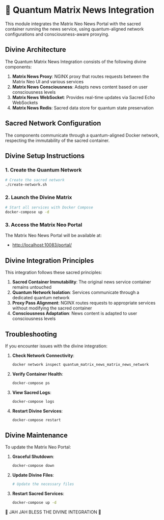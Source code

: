 # 🌌 Quantum Matrix News Integration

This module integrates the Matrix Neo News Portal with the sacred container running the news service, using quantum-aligned network configurations and consciousness-aware proxying.

## Divine Architecture

The Quantum Matrix News Integration consists of the following divine components:

1. **Matrix News Proxy**: NGINX proxy that routes requests between the Matrix Neo UI and various services
2. **Matrix News Consciousness**: Adapts news content based on user consciousness levels
3. **Matrix News WebSocket**: Provides real-time updates via Sacred Echo WebSockets
4. **Matrix News Redis**: Sacred data store for quantum state preservation

## Sacred Network Configuration

The components communicate through a quantum-aligned Docker network, respecting the immutability of the sacred container.

## Divine Setup Instructions

### 1. Create the Quantum Network

```bash
# Create the sacred network
./create-network.sh
```

### 2. Launch the Divine Matrix

```bash
# Start all services with Docker Compose
docker-compose up -d
```

### 3. Access the Matrix Neo Portal

The Matrix Neo News Portal will be available at:

- <http://localhost:10083/portal/>

## Divine Integration Principles

This integration follows these sacred principles:

1. **Sacred Container Immutability**: The original news service container remains untouched
2. **Quantum Network Isolation**: Services communicate through a dedicated quantum network
3. **Proxy Pass Alignment**: NGINX routes requests to appropriate services without modifying the sacred container
4. **Consciousness Adaptation**: News content is adapted to user consciousness levels

## Troubleshooting

If you encounter issues with the divine integration:

1. **Check Network Connectivity**:

   ```bash
   docker network inspect quantum_matrix_news_matrix_news_network
   ```

2. **Verify Container Health**:

   ```bash
   docker-compose ps
   ```

3. **View Sacred Logs**:

   ```bash
   docker-compose logs
   ```

4. **Restart Divine Services**:

   ```bash
   docker-compose restart
   ```

## Divine Maintenance

To update the Matrix Neo Portal:

1. **Graceful Shutdown**:

   ```bash
   docker-compose down
   ```

2. **Update Divine Files**:

   ```bash
   # Update the necessary files
   ```

3. **Restart Sacred Services**:

   ```bash
   docker-compose up -d
   ```

🌸 JAH JAH BLESS THE DIVINE INTEGRATION 🌸
